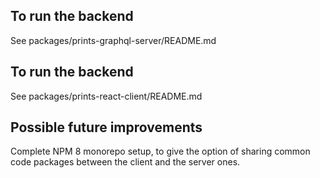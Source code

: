 ## To run the backend

See packages/prints-graphql-server/README.md

## To run the backend

See packages/prints-react-client/README.md

## Possible future improvements

Complete NPM 8 monorepo setup, to give the option of sharing common code packages between the client and the server ones.
